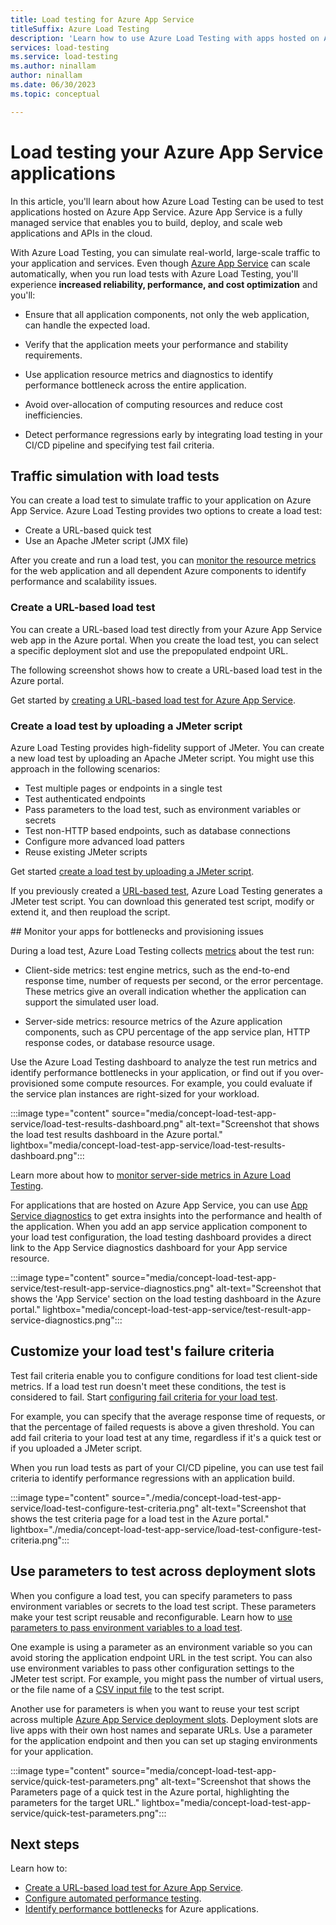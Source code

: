 ```yaml
---
title: Load testing for Azure App Service
titleSuffix: Azure Load Testing
description: 'Learn how to use Azure Load Testing with apps hosted on Azure App Service. Run load tests, use environment variables, and gain insights with server metrics and diagnostics.'
services: load-testing
ms.service: load-testing
ms.author: ninallam
author: ninallam
ms.date: 06/30/2023
ms.topic: conceptual

---
```


# Load testing your Azure App Service applications

In this article, you'll learn about how Azure Load Testing can be used to test applications hosted on Azure App Service.  Azure App Service is a fully managed service that enables you to build, deploy, and scale web applications and APIs in the cloud. 

With Azure Load Testing, you can simulate real-world, large-scale traffic to your application and services. Even though [Azure App Service](/azure/app-service/overview) can scale automatically, when you run load tests with Azure Load Testing, you'll experience **increased reliability, performance, and cost optimization** and you'll:

- Ensure that all application components, not only the web application, can handle the expected load.
  
- Verify that the application meets your performance and stability requirements.

- Use application resource metrics and diagnostics to identify performance bottleneck across the entire application.
  
- Avoid over-allocation of computing resources and reduce cost inefficiencies.
  
- Detect performance regressions early by integrating load testing in your CI/CD pipeline and specifying test fail criteria.

## Traffic simulation with load tests 

You can create a load test to simulate traffic to your application on Azure App Service. Azure Load Testing provides two options to create a load test:

- Create a URL-based quick test
- Use an Apache JMeter script (JMX file)

After you create and run a load test, you can [monitor the resource metrics](#monitor) for the web application and all dependent Azure components to identify performance and scalability issues.

### Create a URL-based load test

You can create a URL-based load test directly from your Azure App Service web app in the Azure portal. When you create the load test, you can select a specific deployment slot and use the prepopulated endpoint URL.

The following screenshot shows how to create a URL-based load test in the Azure portal.

Get started by [creating a URL-based load test for Azure App Service](./how-to-create-load-test-app-service.md).

### Create a load test by uploading a JMeter script

Azure Load Testing provides high-fidelity support of JMeter. You can create a new load test by uploading an Apache JMeter script. You might use this approach in the following scenarios:

- Test multiple pages or endpoints in a single test
- Test authenticated endpoints
- Pass parameters to the load test, such as environment variables or secrets
- Test non-HTTP based endpoints, such as database connections
- Configure more advanced load patters
- Reuse existing JMeter scripts

Get started [create a load test by uploading a JMeter script](./how-to-create-and-run-load-test-with-jmeter-script.md).

If you previously created a [URL-based test](#create-a-url-based-quick-test), Azure Load Testing generates a JMeter test script. You can download this generated test script, modify or extend it, and then reupload the script.

<a name="monitor"/>
## Monitor your apps for bottlenecks and provisioning issues 

During a load test, Azure Load Testing collects [metrics](./concept-load-testing-concepts.md#metrics) about the test run:

- Client-side metrics: test engine metrics, such as the end-to-end response time, number of requests per second, or the error percentage. These metrics give an overall indication whether the application can support the simulated user load.

- Server-side metrics: resource metrics of the Azure application components, such as CPU percentage of the app service plan, HTTP response codes, or database resource usage.

Use the Azure Load Testing dashboard to analyze the test run metrics and identify performance bottlenecks in your application, or find out if you over-provisioned some compute resources. For example, you could evaluate if the service plan instances are right-sized for your workload.

:::image type="content" source="media/concept-load-test-app-service/load-test-results-dashboard.png" alt-text="Screenshot that shows the load test results dashboard in the Azure portal." lightbox="media/concept-load-test-app-service/load-test-results-dashboard.png":::

Learn more about how to [monitor server-side metrics in Azure Load Testing](./how-to-monitor-server-side-metrics.md).

For applications that are hosted on Azure App Service, you can use [App Service diagnostics](/azure/app-service/overview-diagnostics) to get extra insights into the performance and health of the application. When you add an app service application component to your load test configuration, the load testing dashboard provides a direct link to the App Service diagnostics dashboard for your App service resource.

:::image type="content" source="media/concept-load-test-app-service/test-result-app-service-diagnostics.png" alt-text="Screenshot that shows the 'App Service' section on the load testing dashboard in the Azure portal." lightbox="media/concept-load-test-app-service/test-result-app-service-diagnostics.png":::

## Customize your load test's failure criteria

Test fail criteria enable you to configure conditions for load test client-side metrics. If a load test run doesn't meet these conditions, the test is considered to fail.  Start [configuring fail criteria for your load test](./how-to-define-test-criteria.md).

For example, you can specify that the average response time of requests, or that the percentage of failed requests is above a given threshold. You can add fail criteria to your load test at any time, regardless if it's a quick test or if you uploaded a JMeter script.

When you run load tests as part of your CI/CD pipeline, you can use test fail criteria to identify performance regressions with an application build.

:::image type="content" source="./media/concept-load-test-app-service/load-test-configure-test-criteria.png" alt-text="Screenshot that shows the test criteria page for a load test in the Azure portal." lightbox="./media/concept-load-test-app-service/load-test-configure-test-criteria.png":::

## Use parameters to test across deployment slots

When you configure a load test, you can specify parameters to pass environment variables or secrets to the load test script. These parameters make your test script reusable and reconfigurable. Learn how to [use parameters to pass environment variables to a load test](./how-to-parameterize-load-tests.md).

One example is using a parameter as an environment variable so you can avoid storing the application endpoint URL in the test script. You can also use environment variables to pass other configuration settings to the JMeter test script. For example, you might pass the number of virtual users, or the file name of a [CSV input file](./how-to-read-csv-data.md) to the test script.

Another use for parameters is when you want to reuse your test script across multiple [Azure App Service deployment slots](/azure/app-service/deploy-staging-slots). Deployment slots are live apps with their own host names and separate URLs. Use a parameter for the application endpoint and then you can set up staging environments for your application. 

:::image type="content" source="media/concept-load-test-app-service/quick-test-parameters.png" alt-text="Screenshot that shows the Parameters page of a quick test in the Azure portal, highlighting the parameters for the target URL." lightbox="media/concept-load-test-app-service/quick-test-parameters.png":::


## Next steps

Learn how to:
- [Create a URL-based load test for Azure App Service](./how-to-create-load-test-app-service.md).
- [Configure automated performance testing](./quickstart-add-load-test-cicd.md).
- [Identify performance bottlenecks](./tutorial-identify-bottlenecks-azure-portal.md) for Azure applications.

